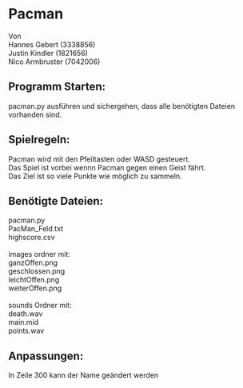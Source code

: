 # Pacman
Von \
Hannes Gebert (3338856)\
Justin Kindler (1821656)\
Nico Armbruster (7042006)

Programm Starten:
-
pacman.py ausführen und sichergehen, dass alle benötigten Dateien
vorhanden sind.

Spielregeln:
-
Pacman wird mit den Pfeiltasten oder WASD gesteuert.\
Das Spiel ist vorbei wennn Pacman gegen einen Geist fährt.\
Das Ziel ist so viele Punkte wie möglich zu sammeln.

Benötigte Dateien:
-
pacman.py \
PacMan_Feld.txt \
highscore.csv \
\
images ordner mit: \
ganzOffen.png \
geschlossen.png \
leichtOffen.png \
weiterOffen.png \
\
sounds Ordner mit: \
death.wav \
main.mid \
points.wav

Anpassungen:
-
In Zeile 300 kann der Name geändert werden


